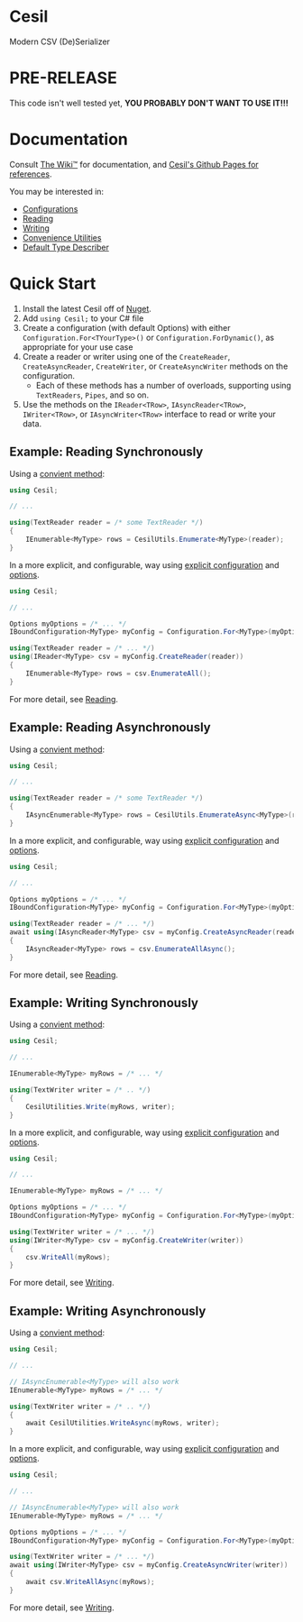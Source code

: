 # Cesil
Modern CSV (De)Serializer

# PRE-RELEASE

This code isn't well tested yet, **YOU PROBABLY DON'T WANT TO USE IT!!!**

# Documentation

Consult [The Wiki™](https://github.com/kevin-montrose/Cesil/wiki) for documentation, and [Cesil's Github Pages for references](https://kevin-montrose.github.io/Cesil/api/Cesil.html).

You may be interested in:

 - [Configurations](https://github.com/kevin-montrose/Cesil/wiki/Configurations)
 - [Reading](https://github.com/kevin-montrose/Cesil/wiki/Reading)
 - [Writing](https://github.com/kevin-montrose/Cesil/wiki/Writing)
 - [Convenience Utilities](https://github.com/kevin-montrose/Cesil/wiki/Convenience-Utilities)
 - [Default Type Describer](https://github.com/kevin-montrose/Cesil/wiki/Default-Type-Describer)

# Quick Start

 1. Install the latest Cesil off of [Nuget](https://www.nuget.org/packages/Cesil/).
 2. Add `using Cesil;` to your C# file
 3. Create a configuration (with default Options) with either `Configuration.For<TYourType>()` or `Configuration.ForDynamic()`, as appropriate for your use case
 4. Create a reader or writer using one of the `CreateReader`, `CreateAsyncReader`, `CreateWriter`, or `CreateAsyncWriter` methods on the configuration.
    * Each of these methods has a number of overloads, supporting using `TextReaders`, `Pipes`, and so on.
 5. Use the methods on the `IReader<TRow>`, `IAsyncReader<TRow>`, `IWriter<TRow>`, or `IAsyncWriter<TRow>` interface to read or write your data.

## Example: Reading Synchronously

Using a [convient method](https://github.com/kevin-montrose/Cesil/wiki/Convenience-Utilities#reading):

```csharp
using Cesil;

// ...

using(TextReader reader = /* some TextReader */)
{
	IEnumerable<MyType> rows = CesilUtils.Enumerate<MyType>(reader);
}
```

In a more explicit, and configurable, way using [explicit configuration](https://github.com/kevin-montrose/Cesil/wiki/Configurations) and [options](https://github.com/kevin-montrose/Cesil/wiki/Options).

```csharp
using Cesil;

// ...

Options myOptions = /* ... */
IBoundConfiguration<MyType> myConfig = Configuration.For<MyType>(myOptions);

using(TextReader reader = /* ... */)
using(IReader<MyType> csv = myConfig.CreateReader(reader))
{
	IEnumerable<MyType> rows = csv.EnumerateAll();
}
```

For more detail, see [Reading](https://github.com/kevin-montrose/Cesil/wiki/Reading).

## Example: Reading Asynchronously

Using a [convient method](https://github.com/kevin-montrose/Cesil/wiki/Convenience-Utilities#reading):

```csharp
using Cesil;

// ...

using(TextReader reader = /* some TextReader */)
{
	IAsyncEnumerable<MyType> rows = CesilUtils.EnumerateAsync<MyType>(reader);
}
```

In a more explicit, and configurable, way using [explicit configuration](https://github.com/kevin-montrose/Cesil/wiki/Configurations) and [options](https://github.com/kevin-montrose/Cesil/wiki/Options).

```csharp
using Cesil;

// ...

Options myOptions = /* ... */
IBoundConfiguration<MyType> myConfig = Configuration.For<MyType>(myOptions);

using(TextReader reader = /* ... */)
await using(IAsyncReader<MyType> csv = myConfig.CreateAsyncReader(reader))
{
	IAsyncReader<MyType> rows = csv.EnumerateAllAsync();
}
```

For more detail, see [Reading](https://github.com/kevin-montrose/Cesil/wiki/Reading).

## Example: Writing Synchronously

Using a [convient method](https://github.com/kevin-montrose/Cesil/wiki/Convenience-Utilities#writing):

```csharp
using Cesil;

// ...

IEnumerable<MyType> myRows = /* ... */

using(TextWriter writer = /* .. */)
{
	CesilUtilities.Write(myRows, writer);
}
```

In a more explicit, and configurable, way using [explicit configuration](https://github.com/kevin-montrose/Cesil/wiki/Configurations) and [options](https://github.com/kevin-montrose/Cesil/wiki/Options).

```csharp
using Cesil;

// ...

IEnumerable<MyType> myRows = /* ... */

Options myOptions = /* ... */
IBoundConfiguration<MyType> myConfig = Configuration.For<MyType>(myOptions);

using(TextWriter writer = /* ... */)
using(IWriter<MyType> csv = myConfig.CreateWriter(writer))
{
	csv.WriteAll(myRows);
}
```

For more detail, see [Writing](https://github.com/kevin-montrose/Cesil/wiki/Writing).

## Example: Writing Asynchronously

Using a [convient method](https://github.com/kevin-montrose/Cesil/wiki/Convenience-Utilities#writing):

```csharp
using Cesil;

// ...

// IAsyncEnumerable<MyType> will also work
IEnumerable<MyType> myRows = /* ... */

using(TextWriter writer = /* .. */)
{
	await CesilUtilities.WriteAsync(myRows, writer);
}
```

In a more explicit, and configurable, way using [explicit configuration](https://github.com/kevin-montrose/Cesil/wiki/Configurations) and [options](https://github.com/kevin-montrose/Cesil/wiki/Options).

```csharp
using Cesil;

// ...

// IAsyncEnumerable<MyType> will also work
IEnumerable<MyType> myRows = /* ... */

Options myOptions = /* ... */
IBoundConfiguration<MyType> myConfig = Configuration.For<MyType>(myOptions);

using(TextWriter writer = /* ... */)
await using(IWriter<MyType> csv = myConfig.CreateAsyncWriter(writer))
{
	await csv.WriteAllAsync(myRows);
}
```

For more detail, see [Writing](https://github.com/kevin-montrose/Cesil/wiki/Writing).
